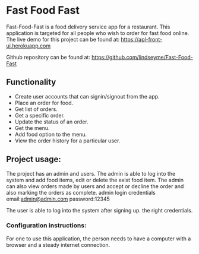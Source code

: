 # Fast Food Fast
Fast-Food-Fast is a food delivery service app for a restaurant. This application is targeted
for all people who wish to order for fast food online.
The live demo for this project can be found at: 
https://apl-front-ui.herokuapp.com

Github repository can be found at:
https://github.com/lindseyme/Fast-Food-Fast
 
## Functionality
- Create user accounts that can signin/signout from the app.
- Place an order for food.
- Get list of orders.
- Get a specific order.
- Update the status of an order.
- Get the menu.
- Add food option to the menu.
- View the order history for a particular user.


## Project usage:
The project has an admin and users.
The admin is able to log into the system and add food items, edit or delete the exist food item.
The admin can also view orders made by users and accept or decline the order and also marking the orders as complete.
admin login credentials
email:admin@admin.com
password:12345

The user is able to log into the system after signing up.  the right credentials. 

### Configuration instructions:
For one to use this application, the person needs to have a computer with a browser and a steady internet connection.

